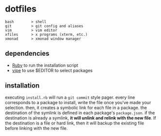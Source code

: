 # dotfiles
    bash        > shell
    git         > git config and aliases
    vim         > vim editor
    xfiles      > x programs (xterm, etc.)
    xmonad      > xmonad window manager

## dependencies
- [Ruby](https://www.ruby-lang.org/en/) to run the installation script
- [vipe](https://linux.die.net/man/1/vipe) to use $EDITOR to select packages

## installation
executing `install.rb` will run a `git commit` style pager. every line
corresponds to a package to install, write the file once you've made your
selection. then, it creates a symbolic link for each file in a package. the
destination of the symlink is defined in each package's `package.json`. if
the destination is already a symlink, **it will unlink and relink with the new
file**. If the destination is a file or hard link, then it will backup the
existing file before linking with the new file.
